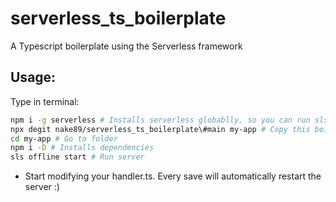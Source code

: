 # serverless_ts_boilerplate

A Typescript boilerplate using the Serverless framework

## Usage:

Type in terminal:

```bash
npm i -g serverless # Installs serverless globablly, so you can run sls command
npx degit nake89/serverless_ts_boilerplate\#main my-app # Copy this boilerplate to my-app folder
cd my-app # Go to folder
npm i -D # Installs dependencies
sls offline start # Run server
```

- Start modifying your handler.ts. Every save will automatically restart the server :)
